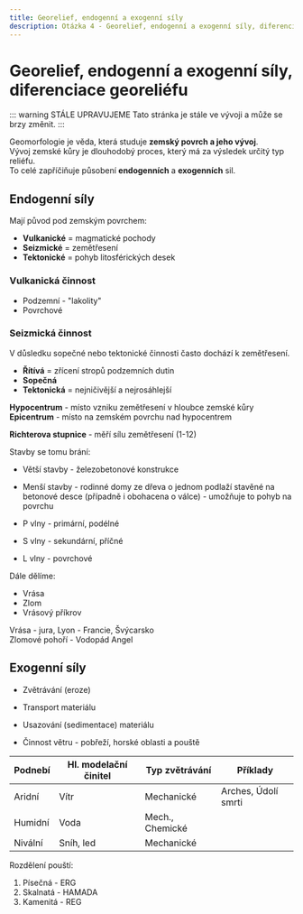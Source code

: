 ```yaml
---
title: Georelief, endogenní a exogenní síly
description: Otázka 4 - Georelief, endogenní a exogenní síly, diferenciace georeliéfu
---
```


# **Georelief, endogenní a exogenní síly, diferenciace georeliéfu**

::: warning STÁLE UPRAVUJEME
Tato stránka je stále ve vývoji a může se brzy změnit.
:::

Geomorfologie je věda, která studuje **zemský povrch a jeho vývoj**.  
Vývoj zemské kůry je dlouhodobý proces, který má za výsledek určitý typ reliéfu.  
To celé zapříčiňuje působení **endogenních** a **exogenních** sil.

## Endogenní síly

Mají původ pod zemským povrchem:

- **Vulkanické** = magmatické pochody
- **Seizmické** = zemětřesení
- **Tektonické** = pohyb litosférických desek

### Vulkanická činnost

- Podzemní - "lakolity"
- Povrchové

### Seizmická činnost

V důsledku sopečné nebo tektonické činnosti často dochází k zemětřesení.

- **Řítívá** = zřícení stropů podzemních dutin
- **Sopečná**
- **Tektonická** = nejničivější a nejrosáhlejší

**Hypocentrum** - místo vzniku zemětřesení v hloubce zemské kůry
**Epicentrum** - místo na zemském povrchu nad hypocentrem

**Richterova stupnice** - měří sílu zemětřesení (1-12)

Stavby se tomu brání:
- Větší stavby - železobetonové konstrukce
- Menší stavby - rodinné domy ze dřeva o jednom podlaží stavěné
na betonové desce (případně i obohacena o válce) - umožňuje to pohyb na povrchu

- P vlny - primární, podélné
- S vlny - sekundární, příčné
- L vlny - povrchové

Dále dělíme:

- Vrása
- Zlom
- Vrásový příkrov

Vrása - jura, Lyon - Francie, Švýcarsko  
Zlomové pohoří - Vodopád Angel

## Exogenní síly

- Zvětrávání (eroze)
- Transport materiálu
- Usazování (sedimentace) materiálu

- Činnost větru - pobřeží, horské oblasti a pouště

| **Podnebí** | **Hl. modelační činitel** | **Typ zvětrávání** | **Příklady**          |
|-------------|---------------------------|--------------------|-----------------------|
| Aridní      | Vítr                      | Mechanické         | Arches, Údolí smrti   |
| Humidní     | Voda                      | Mech., Chemické    |                       |
| Nivální     | Sníh, led                 | Mechanické         |                       |

Rozdělení pouští:

1. Písečná - ERG
2. Skalnatá - HAMADA
3. Kamenitá - REG
